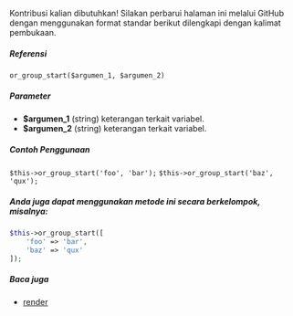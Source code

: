 Kontribusi kalian dibutuhkan!
Silakan perbarui halaman ini melalui GitHub dengan menggunakan format standar berikut dilengkapi dengan kalimat pembukaan.

##### Referensi

`or_group_start($argumen_1, $argumen_2)`

##### Parameter
* **$argumen_1** (string) keterangan terkait variabel.
* **$argumen_2** (string) keterangan terkait variabel.

##### Contoh Penggunaan
`$this->or_group_start('foo', 'bar');`
`$this->or_group_start('baz', 'qux');`


##### Anda juga dapat menggunakan metode ini secara berkelompok, misalnya:
```php
$this->or_group_start([
    'foo' => 'bar',
    'baz' => 'qux'
]);
```

##### Baca juga
* [render](./render)
